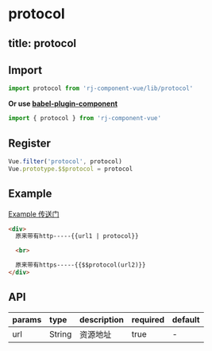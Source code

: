 # protocol

title: protocol
---

## Import

``` js
import protocol from 'rj-component-vue/lib/protocol'
```

**Or use [babel-plugin-component](https://www.npmjs.com/package/babel-plugin-component)**

``` js
import { protocol } from 'rj-component-vue'
```

## Register

``` js
Vue.filter('protocol', protocol)
Vue.prototype.$$protocol = protocol
```

## Example

[Example 传送门](//zhouyu1993.github.io/awesome/rjcv/#/protocol)

``` html
<div>
  原来带有http-----{{url1 | protocol}}

  <br>

  原来带有https-----{{$$protocol(url2)}}
</div>
```

## API

| params | type | description | required | default |
|:---|:---|:---|:---|:---|
| url | String | 资源地址 | true | - |
